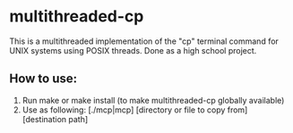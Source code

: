 # multithreaded-cp
This is a multithreaded implementation of the "cp" terminal command for UNIX systems using POSIX threads.
Done as a high school project.

## How to use:
1. Run make or make install (to make multithreaded-cp globally available)
2. Use as following: [./mcp|mcp] [directory or file to copy from] [destination path]
